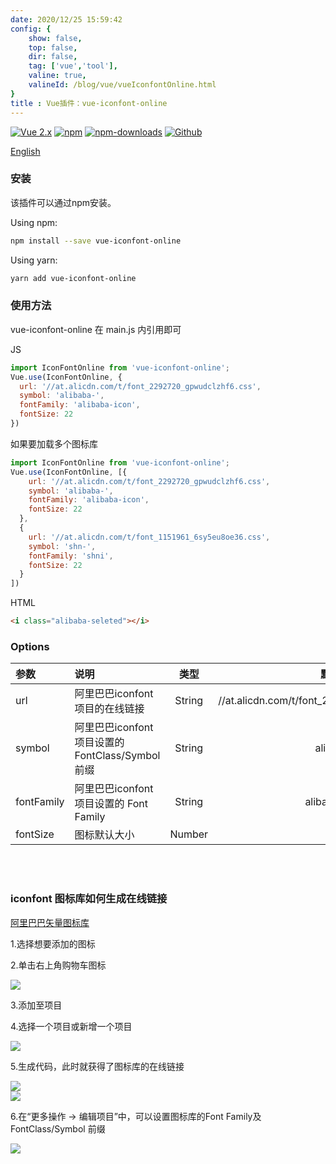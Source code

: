 ```yaml
---
date: 2020/12/25 15:59:42 
config: {
    show: false,
    top: false,
    dir: false,
    tag: ['vue','tool'],
    valine: true,
    valineId: /blog/vue/vueIconfontOnline.html
}
title : Vue插件：vue-iconfont-online
---
```


[![Vue 2.x](https://img.shields.io/badge/Vue-2.x-brightgreen.svg)](https://vuejs.org/v2/guide/)
[![npm](https://img.shields.io/npm/v/vue-iconfont-online.svg)](https://www.npmjs.com/package/vue-iconfont-online)
[![npm-downloads](https://img.shields.io/npm/dm/vue-iconfont-online.svg)](https://www.npmjs.com/package/vue-iconfont-online)
[![Github](https://img.shields.io/github/stars/ShnHz/vue-iconfont-online.svg?style=social&label=Star&maxAge=2592000)](https://github.com/ShnHz/vue-iconfont-online)

[English](./README.md)

### 安装

该插件可以通过npm安装。

Using npm:
```bash
npm install --save vue-iconfont-online
```

Using yarn:
```bash
yarn add vue-iconfont-online
```

### 使用方法

vue-iconfont-online 在 main.js 内引用即可

JS
```js
import IconFontOnline from 'vue-iconfont-online';
Vue.use(IconFontOnline, {
  url: '//at.alicdn.com/t/font_2292720_gpwudclzhf6.css',
  symbol: 'alibaba-',
  fontFamily: 'alibaba-icon',
  fontSize: 22
})
```

如果要加载多个图标库 

```js
import IconFontOnline from 'vue-iconfont-online';
Vue.use(IconFontOnline, [{
    url: '//at.alicdn.com/t/font_2292720_gpwudclzhf6.css',
    symbol: 'alibaba-',
    fontFamily: 'alibaba-icon',
    fontSize: 22
  },
  {
    url: '//at.alicdn.com/t/font_1151961_6sy5eu8oe36.css',
    symbol: 'shn-',
    fontFamily: 'shni',
    fontSize: 22
  }
])
```

HTML
```html
<i class="alibaba-seleted"></i>
```

### Options

|  参数  | 说明 | 类型 | 默认值 |
|  :----  | :---- | :----: | :----: |
| url  | 阿里巴巴iconfont项目的在线链接 | String | //at.alicdn.com/t/font_2292720_gpwudclzhf6.css |
| symbol  | 阿里巴巴iconfont项目设置的FontClass/Symbol 前缀 | String | alibaba- |
| fontFamily  | 阿里巴巴iconfont项目设置的 Font Family | String | alibaba-icon |
| fontSize  | 图标默认大小 | Number | 16 |

<br>
<br>

### iconfont 图标库如何生成在线链接

[阿里巴巴矢量图标库](https://www.iconfont.cn/)

1.选择想要添加的图标

2.单击右上角购物车图标

<div>
<img src="https://cdn.chenyingshuang.cn/blog/vue/vue-iconfont-online/step1.png">
</div>

3.添加至项目

4.选择一个项目或新增一个项目

<div>
<img src="https://cdn.chenyingshuang.cn/blog/vue/vue-iconfont-online/step3.png">
</div>

5.生成代码，此时就获得了图标库的在线链接

<div>
<img src="https://cdn.chenyingshuang.cn/blog/vue/vue-iconfont-online/step5.png">
</div>
<div>
<img src="https://cdn.chenyingshuang.cn/blog/vue/vue-iconfont-online/step6.png">
</div>

6.在“更多操作 -> 编辑项目”中，可以设置图标库的Font Family及FontClass/Symbol 前缀
<div>
<img src="https://cdn.chenyingshuang.cn/blog/vue/vue-iconfont-online/step7.png">
</div>

